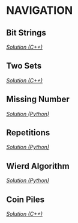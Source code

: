 # NAVIGATION

**Bit Strings**
---

*[Solution (C++)](https://github.com/1gne0u5/Learning-Resources/blob/master/Competitive%20Programming/Solutions/CSES/Introductory%20Problems/bitStrings.cpp)*

**Two Sets**
---

*[Solution (C++)](https://github.com/1gne0u5/Learning-Resources/blob/master/Competitive%20Programming/Solutions/CSES/Introductory%20Problems/twoSets.cpp)*

**Missing Number**
---

*[Solution (Python)](missingNumber.py)*

**Repetitions**
---

*[Solution (Python)](repetitions.py)*

**Wierd Algorithm**
---

*[Solution (Python)](https://github.com/1gne0u5/Learning-Resources/blob/master/Competitive%20Programming/Solutions/CSES/Introductory%20Problems/weirdAlgorithm.py)*

**Coin Piles**
---

*[Solution (C++)](https://github.com/1gne0u5/Learning-Resources/blob/master/Competitive%20Programming/Solutions/CSES/Introductory%20Problems/coinPiles.cpp)*
